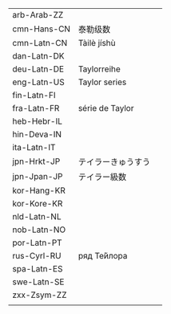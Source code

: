 | | | |
|-|-|-|
| arb-Arab-ZZ |  |  |
| cmn-Hans-CN | 泰勒级数 |  |
| cmn-Latn-CN | Tàilè jíshù |  |
| dan-Latn-DK |  |  |
| deu-Latn-DE | Taylorreihe |  |
| eng-Latn-US | Taylor series |  |
| fin-Latn-FI |  |  |
| fra-Latn-FR | série de Taylor |  |
| heb-Hebr-IL |  |  |
| hin-Deva-IN |  |  |
| ita-Latn-IT |  |  |
| jpn-Hrkt-JP | テイラーきゅうすう |  |
| jpn-Jpan-JP | テイラー級数 |  |
| kor-Hang-KR |  |  |
| kor-Kore-KR |  |  |
| nld-Latn-NL |  |  |
| nob-Latn-NO |  |  |
| por-Latn-PT |  |  |
| rus-Cyrl-RU | ряд Те́йлора |  |
| spa-Latn-ES |  |  |
| swe-Latn-SE |  |  |
| zxx-Zsym-ZZ |  |  |
|  |  |  |
